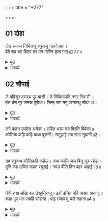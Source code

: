 +++
title = "+277"

+++


## 01 दोहा
दोउ समाज निमिराजु रघुराजु नहाने प्रात।  
बैठे सब बट बिटप तर मन मलीन कृस गात॥277॥  

<details><summary>मूल</summary>

दोउ समाज निमिराजु रघुराजु नहाने प्रात।  
बैठे सब बट बिटप तर मन मलीन कृस गात॥277॥  
</details>

<details><summary>भावार्थ</summary>

 निमिराज जनकजी और रघुराज रामचन्द्रजी तथा दोनों ओर के समाज ने दूसरे दिन सबेरे स्नान किया और सब बड के वृक्ष के नीचे जा बैठे। सबके मन उदास और शरीर दुबले हैं॥277॥  
</details>





## 02 चौपाई
जे महिसुर दसरथ पुर बासी। जे मिथिलापति नगर निवासी॥  
हंस बंस गुर जनक पुरोधा। जिन्ह जग मगु परमारथु सोधा॥1॥  

<details><summary>मूल</summary>

जे महिसुर दसरथ पुर बासी। जे मिथिलापति नगर निवासी॥  
हंस बंस गुर जनक पुरोधा। जिन्ह जग मगु परमारथु सोधा॥1॥  
</details>

<details><summary>भावार्थ</summary>

जो दशरथजी की नगरी अयोध्या के रहने वाले और जो मिथिलापति जनकजी के नगर जनकपुर के रहने वाले ब्राह्मण थे तथा सूर्यवंश के गुरु वशिष्ठजी तथा जनकजी के पुरोहित शतानन्दजी, जिन्होन्ने सांसारिक अभ्युदय का मार्ग तथा परमार्थ का मार्ग छान डाला था,॥1॥  
</details>

लगे कहन उपदेस अनेका। सहित धरम नय बिरति बिबेका॥  
कौसिक कहि कहि कथा पुरानीं। समुझाई सब सभा सुबानीं॥2॥  

<details><summary>मूल</summary>

लगे कहन उपदेस अनेका। सहित धरम नय बिरति बिबेका॥  
कौसिक कहि कहि कथा पुरानीं। समुझाई सब सभा सुबानीं॥2॥  
</details>

<details><summary>भावार्थ</summary>

वे सब धर्म, नीति वैराग्य तथा विवेकयुक्त अनेकों उपदेश देने लगे। विश्वामित्रजी ने पुरानी कथाएँ (इतिहास) कह-कहकर सारी सभा को सुन्दर वाणी से समझाया॥2॥  
</details>

तब रघुनाथ कौसिकहि कहेऊ। नाथ कालि जल बिनु सुब रहेऊ॥  
मुनि कह उचित कहत रघुराई। गयउ बीति दिन पहर अढाई॥3॥  

<details><summary>मूल</summary>

तब रघुनाथ कौसिकहि कहेऊ। नाथ कालि जल बिनु सुब रहेऊ॥  
मुनि कह उचित कहत रघुराई। गयउ बीति दिन पहर अढाई॥3॥  
</details>

<details><summary>भावार्थ</summary>

तब श्री रघुनाथजी ने विश्वामित्रजी से कहा कि हे नाथ! कल सब लोग बिना जल पिए ही रह गए थे। (अब कुछ आहार करना चाहिए)। विश्वामित्रजी ने कहा कि श्री रघुनाथजी उचित ही कह रहे हैं। ढाई पहर दिन (आज भी) बीत गया॥3॥  
</details>

रिषि रुख लखि कह तेरहुतिराजू। इहाँ उचित नहिं असन अनाजू॥  
कहा भूप भल सबहि सोहाना। पाइ रजायसु चले नहाना॥4॥  

<details><summary>मूल</summary>

रिषि रुख लखि कह तेरहुतिराजू। इहाँ उचित नहिं असन अनाजू॥  
कहा भूप भल सबहि सोहाना। पाइ रजायसु चले नहाना॥4॥  
</details>

<details><summary>भावार्थ</summary>

विश्वामित्रजी का रुख देखकर तिरहुत राज जनकजी ने कहा- यहाँ अन्न खाना उचित नहीं है। राजा का सुन्दर कथन सबके मन को अच्छा लगा। सब आज्ञा पाकर नहाने चले॥4॥  
</details>


